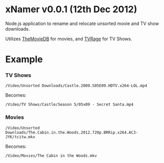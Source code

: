 xNamer v0.0.1 (12th Dec 2012)
=============

Node.js application to rename and relocate unsorted movie and TV show downloads.

Utilizes [TheMovieDB](https://github.com/raqqa/node-tmdb) for movies, and [TVRage](https://github.com/SlashmanX/node-tvrage-x) for TV Shows.

Example
============

### TV Shows
```
/Video/Unsorted Downloads/Castle.2009.S05E09.HDTV.x264-LOL.mp4
```
Becomes:
```
/Video/TV Shows/Castle/Season 5/05x09 - Secret Santa.mp4
```
### Movies
```
/Video/Unsorted Downloads/The.Cabin.in.the.Woods.2012.720p.BRRip.x264.AC3-JYK/tcitw.mkv
```
Becomes:
```
/Video/Movies/The Cabin in the Woods.mkv
```
